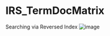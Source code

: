 # IRS_TermDocMatrix
 Searching via Reversed Index
![image](https://github.com/arojan-001/IRS_TermDocMatrix/assets/61918182/21dcc025-565a-413b-b9a5-f47e5f61c92a)
